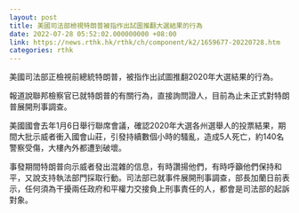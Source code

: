 ```yaml
---
layout: post
title: 美國司法部檢視特朗普被指作出試圖推翻大選結果的行為
date: 2022-07-28 05:52:02.000000000 +08:00
link: https://news.rthk.hk/rthk/ch/component/k2/1659677-20220728.htm
categories: rthk
---
```


美國司法部正檢視前總統特朗普，被指作出試圖推翻2020年大選結果的行為。

報道說聯邦檢察官已就特朗普的有關行為，直接詢問證人，目前為止未正式對特朗普展開刑事調查。

美國國會去年1月6日舉行聯席會議，確認2020年大選各州選舉人的投票結果，期間大批示威者衝入國會山莊，引發持續數個小時的騷亂，造成5人死亡，約140名警察受傷，大樓內外都遭到破壞。

事發期間特朗普向示威者發出混雜的信息，有時讚揚他們，有時呼籲他們保持和平，又說支持執法部門採取行動。司法部已就事件展開刑事調查，部長加蘭日前表示，任何須為干擾兩任政府和平權力交接負上刑事責任的人，都會是司法部的起訴對象。
